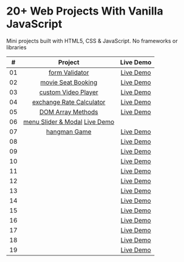 # 20+ Web Projects With Vanilla JavaScript

Mini projects built with HTML5, CSS & JavaScript. No frameworks or libraries

|  #  |                                                                                         Project                                                                                         |                                Live Demo                                 |
| :-: | :-------------------------------------------------------------------------------------------------------------------------------------------------------------------------------------: | :----------------------------------------------------------------------: |
| 01  |                                       [form Validator](https://github.com/igelkottuggla/20-Projects-With-Vanilla-JS/tree/master/1__formValidator)                                       |      [Live Demo](https://igelkottuggla-form-validator.netlify.app/)      |
| 02  |                                   [movie Seat Booking](https://github.com/igelkottuggla/20-Projects-With-Vanilla-JS/tree/master/2__movieSeatBooking)                                    |    [Live Demo](https://igelkottuggla-movie-seat-booking.netlify.app/)    |
| 03  |                                  [custom Video Player](https://github.com/igelkottuggla/20-Projects-With-Vanilla-JS/tree/master/3__customVideoPlayer)                                   |   [Live Demo](https://igelkottuggla-custom-video-player.netlify.app/)    |
| 04  |                             [exchange Rate Calculator](https://github.com/igelkottuggla/20-Projects-With-Vanilla-JS/tree/master/4__exchangeRateCalculator)                              | [Live Demo](https://igelkottuggla-exchange-rate-calculator.netlify.app/) |
| 05  |                                    [DOM Array Methods](https://github.com/igelkottuggla/20-Projects-With-Vanilla-JS/tree/master/5__DOMArrayMethods)                                     |    [Live Demo](https://igelkottuggla-dom-array-methods.netlify.app/)     |
| 06  | [menu Slider & Modal](https://github.com/igelkottuggla/20-Projects-With-Vanilla-JS/tree/master/6__menuSlider%26Modal) [Live Demo](https://igelkottuggla-menu-slider-modal.netlify.app/) |
| 07  |                                         [hangman Game](https://github.com/igelkottuggla/20-Projects-With-Vanilla-JS/tree/master/7__hangmanGame)                                         |       [Live Demo](https://igelkottuggla-hangman-game.netlify.app/)       |
| 08  |                                                                                          []()                                                                                           |                              [Live Demo]()                               |
| 09  |                                                                                          []()                                                                                           |                              [Live Demo]()                               |
| 10  |                                                                                          []()                                                                                           |                              [Live Demo]()                               |
| 11  |                                                                                          []()                                                                                           |                              [Live Demo]()                               |
| 12  |                                                                                          []()                                                                                           |                              [Live Demo]()                               |
| 13  |                                                                                          []()                                                                                           |                              [Live Demo]()                               |
| 14  |                                                                                          []()                                                                                           |                              [Live Demo]()                               |
| 15  |                                                                                          []()                                                                                           |                              [Live Demo]()                               |
| 16  |                                                                                          []()                                                                                           |                              [Live Demo]()                               |
| 17  |                                                                                          []()                                                                                           |                              [Live Demo]()                               |
| 18  |                                                                                          []()                                                                                           |                              [Live Demo]()                               |
| 19  |                                                                                          []()                                                                                           |                              [Live Demo]()                               |
